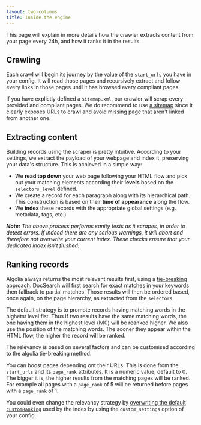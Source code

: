 ```yaml
---
layout: two-columns
title: Inside the engine
---
```


This page will explain in more details how the crawler extracts content from
your page every 24h, and how it ranks it in the results.

## Crawling

Each crawl will begin its journey by the value of the `start_urls` you have in
your config. It will read those pages and recursively extract and follow every
links in those pages until it has browsed every compliant pages.

If you have explictly defined a `sitemap.xml`, our crawler will scrap every 
provided and compliant pages. We do recommend to use [a sitemap][1] since it 
clearly exposes URLs to crawl and avoid missing page that aren't linked from 
another one.

## Extracting content

Building records using the scraper is pretty intuitive. According to your settings,
we extract the payload of your webpage and index it, preserving your data's structure.
This is achieved in a simple way:
* We **read top down** your web page following your HTML flow and pick out your
matching elements according their **levels** based on the `selectors_level` defined.
* We create a record for each paragraph along with its hierarchical path.
This construction is based on their **time of appearance** along the flow.
* We **index** these records with the appropriate global settings (e.g. metadata, tags, etc.)

_**Note:** The above process performs sanity tests as it scrapes, in order to detect errors.
If indeed there are any serious warnings, it will abort and therefore not overwrite your current index.
These checks ensure that your dedicated index isn't flushed._

## Ranking records

Algolia always returns the most relevant results first, using a [tie-breaking
approach][2]. DocSearch will first search for exact matches in your keywords
then fallback to partial matches. Those results will then be ordered based, once
again, on the page hierarchy, as extracted from the `selectors`.

The default strategy is to promote records having matching words in the highetst level fist.
Thus if two results have the same matching words, the one having them in the highest level
(lvl0) will be reanked higher. We also use the position of the matching words. The sooner 
they appear within the HTML flow, the higher the record will be ranked.

The relevancy is based on several factors and can be customised according to the
algolia tie-breaking method.

You can boost pages depending ont their URLs. This is done from the `start_urls` and its
`page_rank` attributes. It is a numeric value, default to 0. The bigger it is, the higher results from the matching pages will be ranked.
For example all pages with a `page_rank` of 5 will be returned before pages with a `page_rank` of 1.

You could even change the relevancy strategy by [overwriting the default `customRanking`][3] used by the index by using
the `custom_settings` option of your config.

[1]:https://www.sitemaps.org/
[2]:
  https://www.algolia.com/doc/guides/ranking/ranking-formula/#tie-breaking-approach
[3]:[https://www.algolia.com/doc/guides/ranking/custom-ranking/]
